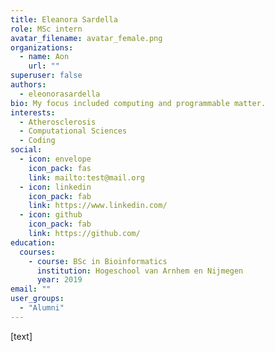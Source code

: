 ```yaml
---
title: Eleanora Sardella
role: MSc intern
avatar_filename: avatar_female.png
organizations:
  - name: Aon
    url: ""
superuser: false
authors:
  - eleonorasardella
bio: My focus included computing and programmable matter.
interests:
  - Atherosclerosis
  - Computational Sciences
  - Coding
social:
  - icon: envelope
    icon_pack: fas
    link: mailto:test@mail.org
  - icon: linkedin
    icon_pack: fab
    link: https://www.linkedin.com/
  - icon: github
    icon_pack: fab
    link: https://github.com/
education:
  courses:
    - course: BSc in Bioinformatics
      institution: Hogeschool van Arnhem en Nijmegen
      year: 2019
email: ""
user_groups:
  - "Alumni"
---
```

[text]
